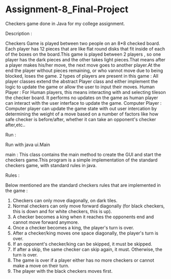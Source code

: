 # Assignment-8_Final-Project
Checkers game done in Java for my college assignment.

Description :

Checkers Game is played between two people on an 8*8 checked board. Each player has 12 pieces that are like flat round 
disks that fit inside of each of the boxes on the board.This game is played between 2 players , so one player has the 
dark pieces and the other takes light pieces.That means after a player makes his/her move, the next move goes to another
player.At the end the player without pieces remaining, or who vannot move due to being blocked, loses the game.
2 types of players are present in this game :
All player classes extend the abstract Player class and either implement the logic to update the game or allow the user 
to input their moves.
Human Player : For Human players, this means interacting with and selecting tileson the checker board. It performs no
                  updates on the game as human player can interact with the user interface to update the game.
Computer Player : Computer player can update the game state with out user intercation by determining the weight of a 
                  move based on a number of factors like how safe checker is before/after, whether it can take an
                  opponent's checker after,etc..

Run :

Run with java ui.Main                                                                                              

main : This class contains the main method to create the GUI and start the checkers game.This program is a simple 
       implementation of the standard checkers game, with standard rules in java.
 
Rules :

Below mentioned are the standard checkers rules that are implemented in the game :
1. Checkers can only move diagonally, on dark tiles. 
2. Normal checkers can only move forward diagonally (for black checkers,
   this is down and for white checkers, this is up). 
3. A checker becomes a king when it reaches the opponents end and cannot
   move forward anymore. 
4. Once a checker becomes a king, the player's turn is over. 
5. After a checker/king moves one space diagonally, the player's turn is over.
6. If an opponent's checker/king can be skipped, it must be skipped. 
7. If after a skip, the same checker can skip again, it must. Otherwise, the turn is over.
8. The game is over if a player either has no more checkers or cannot make a move on their turn.
9. The player with the black checkers moves first.
















